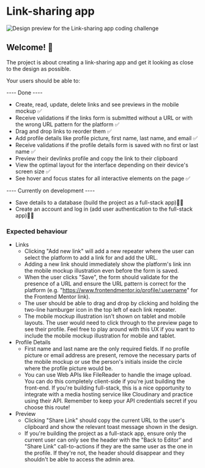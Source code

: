 # Link-sharing app

![Design preview for the Link-sharing app coding challenge](./preview.jpg)

## Welcome! 👋

The project is about creating a link-sharing app and get it looking as close to the design as possible.

Your users should be able to:

---- Done ----

- Create, read, update, delete links and see previews in the mobile mockup ✅
- Receive validations if the links form is submitted without a URL or with the wrong URL pattern for the platform ✅
- Drag and drop links to reorder them ✅
- Add profile details like profile picture, first name, last name, and email ✅
- Receive validations if the profile details form is saved with no first or last name ✅
- Preview their devlinks profile and copy the link to their clipboard
- View the optimal layout for the interface depending on their device's screen size ✅
- See hover and focus states for all interactive elements on the page ✅

---- Currently on development ----

- Save details to a database (build the project as a full-stack app)👨‍💻
- Create an account and log in (add user authentication to the full-stack app)🧑‍💻

### Expected behaviour

- Links
  - Clicking "Add new link" will add a new repeater where the user can select the platform to add a link for and add the URL.
  - Adding a new link should immediately show the platform's link inn the mobile mockup illustration even before the form is saved.
  - When the user clicks "Save", the form should validate for the presence of a URL and ensure the URL pattern is correct for the platform (e.g. "https://www.frontendmentor.io/profile/:username" for the Frontend Mentor link).
  - The user should be able to drag and drop by clicking and holding the two-line hamburger icon in the top left of each link repeater.
  - The mobile mockup illustration isn't shown on tablet and mobile layouts. The user would need to click through to the preview page to see their profile. Feel free to play around with this UX if you want to include the mobile mockup illustration for mobile and tablet.
- Profile Details
  - First name and last name are the only required fields. If no profile picture or email address are present, remove the necessary parts of the mobile mockup or use the person's initials inside the circle where the profile picture would be.
  - You can use Web APIs like FileReader to handle the image upload. You can do this completely client-side if you're just building the front-end. If you're building full-stack, this is a nice opportunity to integrate with a media hosting service like Cloudinary and practice using their API. Remember to keep your API credentials secret if you choose this route!
- Preview
  - Clicking "Share Link" should copy the current URL to the user's clipboard and show the relevant toast message shown in the design.
  - If you're building the project as a full-stack app, ensure only the current user can only see the header with the "Back to Editor" and "Share Link" call-to-actions if they are the same user as the one in the profile. If they're not, the header should disappear and they shouldn't be able to access the admin area.
